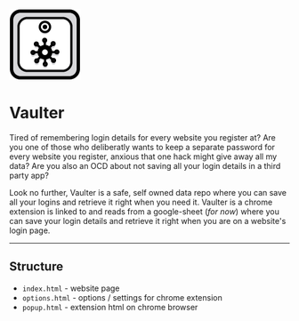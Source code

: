 ![logo](icon_8x.png)

# Vaulter

Tired of remembering login details for every website you register at? Are you one of those who deliberatly wants to keep a separate password for every website you register, anxious that one hack might give away all my data? Are you also an OCD about not saving all your login details in a third party app?

Look no further, Vaulter is a safe, self owned data repo where you can save all your logins and retrieve it right when you need it. Vaulter is a chrome extension is linked to and reads from a google-sheet (_for now_) where you can save your login details and retrieve it right when you are on a website's login page.

---

## Structure

- `index.html` - website page
- `options.html` - options / settings for chrome extension
- `popup.html` - extension html on chrome browser